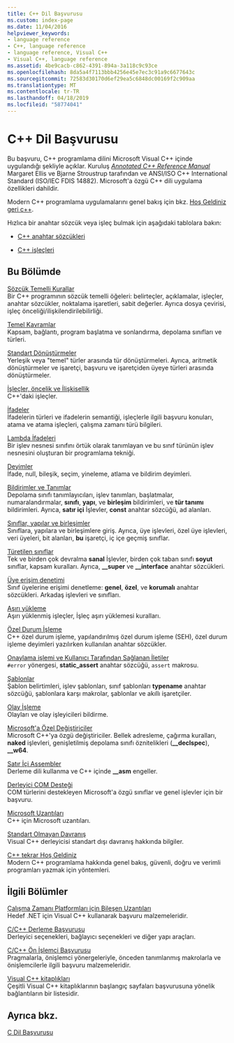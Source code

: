 ```yaml
---
title: C++ Dil Başvurusu
ms.custom: index-page
ms.date: 11/04/2016
helpviewer_keywords:
- language reference
- C++, language reference
- language reference, Visual C++
- Visual C++, language reference
ms.assetid: 4be9cacb-c862-4391-894a-3a118c9c93ce
ms.openlocfilehash: 8da5a4f7113bbb4256e45e7ec3c91a9c6677643c
ms.sourcegitcommit: 72583d30170d6ef29ea5c6848dc00169f2c909aa
ms.translationtype: MT
ms.contentlocale: tr-TR
ms.lasthandoff: 04/18/2019
ms.locfileid: "58774041"
---
```

# <a name="c-language-reference"></a>C++ Dil Başvurusu

Bu başvuru, C++ programlama dilini Microsoft Visual C++ içinde uygulandığı şekliyle açıklar. Kuruluş [ *Annotated C++ Reference Manual* ](http://www.stroustrup.com/arm.html) Margaret Ellis ve Bjarne Stroustrup tarafından ve ANSI/ISO C++ International Standard (ISO/IEC FDIS 14882). Microsoft'a özgü C++ dili uygulama özellikleri dahildir.

Modern C++ programlama uygulamalarını genel bakış için bkz. [Hoş Geldiniz geri c++](welcome-back-to-cpp-modern-cpp.md).

Hızlıca bir anahtar sözcük veya işleç bulmak için aşağıdaki tablolara bakın:

- [C++ anahtar sözcükleri](../cpp/keywords-cpp.md)

- [C++ işleçleri](../cpp/cpp-built-in-operators-precedence-and-associativity.md)

## <a name="in-this-section"></a>Bu Bölümde

[Sözcük Temelli Kurallar](../cpp/lexical-conventions.md)<br/>
Bir C++ programının sözcük temelli öğeleri: belirteçler, açıklamalar, işleçler, anahtar sözcükler, noktalama işaretleri, sabit değerler. Ayrıca dosya çevirisi, işleç önceliği/ilişkilendirilebilirliği.

[Temel Kavramlar](../cpp/basic-concepts-cpp.md)<br/>
Kapsam, bağlantı, program başlatma ve sonlandırma, depolama sınıfları ve türleri.

[Standart Dönüştürmeler](../cpp/standard-conversions.md)<br/>
Yerleşik veya "temel" türler arasında tür dönüştürmeleri. Ayrıca, aritmetik dönüştürmeler ve işaretçi, başvuru ve işaretçiden üyeye türleri arasında dönüştürmeler.

[İşleçler, öncelik ve İlişkisellik](../cpp/cpp-built-in-operators-precedence-and-associativity.md)<br/>
C++'daki işleçler.

[İfadeler](../cpp/expressions-cpp.md)<br/>
İfadelerin türleri ve ifadelerin semantiği, işleçlerle ilgili başvuru konuları, atama ve atama işleçleri, çalışma zamanı türü bilgileri.

[Lambda İfadeleri](../cpp/lambda-expressions-in-cpp.md)<br/>
Bir işlev nesnesi sınıfını örtük olarak tanımlayan ve bu sınıf türünün işlev nesnesini oluşturan bir programlama tekniği.

[Deyimler](../cpp/statements-cpp.md)<br/>
İfade, null, bileşik, seçim, yineleme, atlama ve bildirim deyimleri.

[Bildirimler ve Tanımlar](declarations-and-definitions-cpp.md)<br/>
Depolama sınıfı tanımlayıcıları, işlev tanımları, başlatmalar, numaralandırmalar, **sınıfı**, **yapı**, ve **birleşim** bildirimleri, ve **tür tanımı**  bildirimleri. Ayrıca, **satır içi** İşlevler, **const** anahtar sözcüğü, ad alanları.

[Sınıflar, yapılar ve birleşimler](../cpp/classes-and-structs-cpp.md)<br/>
Sınıflara, yapılara ve birleşimlere giriş. Ayrıca, üye işlevleri, özel üye işlevleri, veri üyeleri, bit alanları, **bu** işaretçi, iç içe geçmiş sınıflar.

[Türetilen sınıflar](../cpp/inheritance-cpp.md)<br/>
Tek ve birden çok devralma **sanal** İşlevler, birden çok taban sınıfı **soyut** sınıflar, kapsam kuralları. Ayrıca, **__super** ve **__interface** anahtar sözcükleri.

[Üye erişim denetimi](../cpp/member-access-control-cpp.md)<br/>
Sınıf üyelerine erişimi denetleme: **genel**, **özel**, ve **korumalı** anahtar sözcükleri. Arkadaş işlevleri ve sınıfları.

[Aşırı yükleme](operator-overloading.md)<br/>
Aşırı yüklenmiş işleçler, İşleç aşırı yüklemesi kuralları.

[Özel Durum İşleme](../cpp/exception-handling-in-visual-cpp.md)<br/>
C++ özel durum işleme, yapılandırılmış özel durum işleme (SEH), özel durum işleme deyimleri yazılırken kullanılan anahtar sözcükler.

[Onaylama işlemi ve Kullanıcı Tarafından Sağlanan İletiler](../cpp/assertion-and-user-supplied-messages-cpp.md)<br/>
`#error` yönergesi, **static_assert** anahtar sözcüğü, `assert` makrosu.

[Şablonlar](../cpp/templates-cpp.md)<br/>
Şablon belirtimleri, işlev şablonları, sınıf şablonları **typename** anahtar sözcüğü, şablonlara karşı makrolar, şablonlar ve akıllı işaretçiler.

[Olay İşleme](../cpp/event-handling.md)<br/>
Olayları ve olay işleyicileri bildirme.

[Microsoft'a Özel Değiştiriciler](../cpp/microsoft-specific-modifiers.md)<br/>
Microsoft C++'ya özgü değiştiriciler. Bellek adresleme, çağırma kuralları, **naked** işlevleri, genişletilmiş depolama sınıfı öznitelikleri (**__declspec**), **__w64**.

[Satır İçi Assembler](../assembler/inline/inline-assembler.md)<br/>
Derleme dili kullanma ve C++ içinde **__asm** engeller.

[Derleyici COM Desteği](../cpp/compiler-com-support.md)<br/>
COM türlerini destekleyen Microsoft'a özgü sınıflar ve genel işlevler için bir başvuru.

[Microsoft Uzantıları](../cpp/microsoft-extensions.md)<br/>
C++ için Microsoft uzantıları.

[Standart Olmayan Davranış](../cpp/nonstandard-behavior.md)<br/>
Visual C++ derleyicisi standart dışı davranış hakkında bilgiler.

[C++ tekrar Hoş Geldiniz](welcome-back-to-cpp-modern-cpp.md)<br/>
Modern C++ programlama hakkında genel bakış, güvenli, doğru ve verimli programları yazmak için yöntemleri.

## <a name="related-sections"></a>İlgili Bölümler

[Çalışma Zamanı Platformları için Bileşen Uzantıları](../extensions/component-extensions-for-runtime-platforms.md)<br/>
Hedef .NET için Visual C++ kullanarak başvuru malzemeleridir.

[C/C++ Derleme Başvurusu](../build/reference/c-cpp-building-reference.md)<br/>
Derleyici seçenekleri, bağlayıcı seçenekleri ve diğer yapı araçları.

[C/C++ Ön İşlemci Başvurusu](../preprocessor/c-cpp-preprocessor-reference.md)<br/>
Pragmalarla, önişlemci yönergeleriyle, önceden tanımlanmış makrolarla ve önişlemcilerle ilgili başvuru malzemeleridir.

[Visual C++ kitaplıkları](../standard-library/cpp-standard-library-reference.md)<br/>
Çeşitli Visual C++ kitaplıklarının başlangıç sayfaları başvurusuna yönelik bağlantıların bir listesidir.

## <a name="see-also"></a>Ayrıca bkz.

[C Dil Başvurusu](../c-language/c-language-reference.md)
